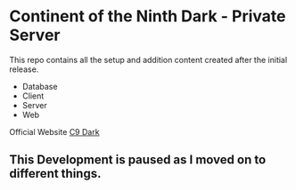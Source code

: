 # Continent of the Ninth Dark - Private Server

This repo contains all the setup and addition content created after the initial release.

- Database
- Client
- Server
- Web

Official Website [C9 Dark](https://c9dark.netlify.app/)

## This Development is paused as I moved on to different things.
